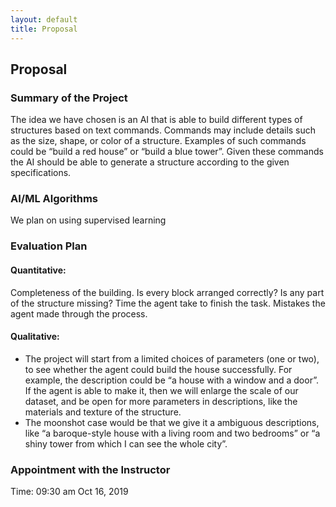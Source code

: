 ```yaml
---
layout: default
title: Proposal
---
```


## Proposal

### Summary of the Project

The idea we have chosen is an AI that is able to build different types of structures based on text commands. Commands may include details such as the size, shape, or color of a structure. Examples of such commands could be “build a red house” or “build a blue tower”. Given these commands the AI should be able to generate a structure according to the given specifications.

### AI/ML Algorithms

We plan on using supervised learning

### Evaluation Plan

#### Quantitative:

Completeness of the building. Is every block arranged correctly? Is any part of the structure missing?
Time the agent take to finish the task.
Mistakes the agent made through the process.

#### Qualitative:

- The project will start from a limited choices of parameters (one or two), to see whether the agent could build the house successfully. For example, the description could be “a house with a window and a door”. If the agent is able to make it, then we will enlarge the scale of our dataset, and be open for more parameters in descriptions, like the materials and texture of the structure.
- The moonshot case would be that we give it a ambiguous descriptions, like “a baroque-style house with a living room and two bedrooms” or “a shiny tower from which I can see the whole city”.

### Appointment with the Instructor

Time: 09:30 am Oct 16, 2019
